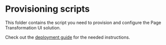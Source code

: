 # Provisioning scripts

This folder contains the script you need to provision and configure the Page Transformation UI solution.

Check out the [deployment guide](/Solutions/PageTransformationUI/docs/deploymentguide.md) for the needed instructions.